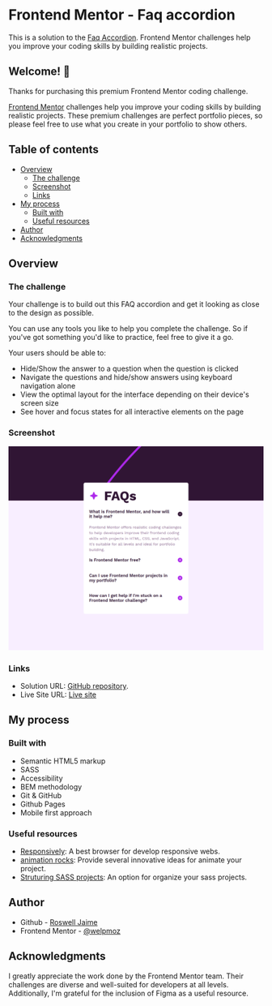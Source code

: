 # Frontend Mentor - Faq accordion

This is a solution to the [Faq Accordion](https://www.frontendmentor.io/challenges/faq-accordion-wyfFdeBwBz). Frontend Mentor challenges help you improve your coding skills by building realistic projects. 

## Welcome! 👋

Thanks for purchasing this premium Frontend Mentor coding challenge.

[Frontend Mentor](https://www.frontendmentor.io) challenges help you improve your coding skills by building realistic projects. These premium challenges are perfect portfolio pieces, so please feel free to use what you create in your portfolio to show others.

## Table of contents

- [Overview](#overview)
  - [The challenge](#the-challenge)
  - [Screenshot](#screenshot)
  - [Links](#links)
- [My process](#my-process)
  - [Built with](#built-with)
  - [Useful resources](#useful-resources)
- [Author](#author)
- [Acknowledgments](#acknowledgments)

## Overview

### The challenge

Your challenge is to build out this FAQ accordion and get it looking as close to the design as possible.

You can use any tools you like to help you complete the challenge. So if you've got something you'd like to practice, feel free to give it a go.

Your users should be able to:

- Hide/Show the answer to a question when the question is clicked
- Navigate the questions and hide/show answers using keyboard navigation alone
- View the optimal layout for the interface depending on their device's screen size
- See hover and focus states for all interactive elements on the page

### Screenshot

![](./solution.png)

### Links

- Solution URL: [GitHub repository](https://github.com/welpmoz/faq-accordion).
- Live Site URL: [Live site](https://welpmoz.github.io/faq-accordion/)

## My process

### Built with

- Semantic HTML5 markup
- SASS
- Accessibility
- BEM methodology
- Git & GitHub
- Github Pages
- Mobile first approach

### Useful resources

- [Responsively](https://responsively.app/): A best browser for develop responsive webs.
- [animation rocks](https://cssanimation.rocks/): Provide several innovative ideas for animate your project.
- [Struturing SASS projects](https://www.youtube.com/watch?v=LVXUTvJnFYQ): An option for organize your sass projects.

## Author

- Github - [Roswell Jaime](https://github.com/welpmoz)
- Frontend Mentor - [@welpmoz](https://www.frontendmentor.io/profile/welpmoz)

## Acknowledgments

I greatly appreciate the work done by the Frontend Mentor team. Their challenges are diverse and well-suited for developers at all levels. Additionally, I'm grateful for the inclusion of Figma as a useful resource.